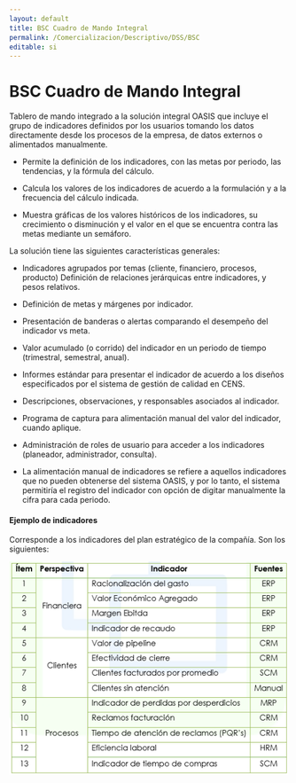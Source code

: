 ```yaml
---
layout: default
title: BSC Cuadro de Mando Integral
permalink: /Comercializacion/Descriptivo/DSS/BSC
editable: si
---
```


# BSC Cuadro de Mando Integral

Tablero de mando integrado a la solución integral OASIS que incluye el grupo de indicadores definidos por los usuarios tomando los datos directamente desde los procesos de la empresa, de datos externos o alimentados manualmente.  

* Permite la definición de los indicadores, con las metas por periodo, las tendencias, y la fórmula del cálculo.  

* Calcula los valores de los indicadores de acuerdo a la formulación y a la frecuencia del cálculo indicada.  

* Muestra gráficas de los valores históricos de los indicadores, su crecimiento o disminución y el valor en el que se encuentra contra las metas mediante un semáforo.  

La solución tiene las siguientes características generales:

* Indicadores agrupados por temas (cliente, financiero, procesos, producto) Definición de relaciones jerárquicas entre indicadores, y pesos relativos.  

* Definición de metas y márgenes por indicador.  

* Presentación de banderas o alertas comparando el desempeño del indicador vs meta.  
* Valor acumulado (o corrido) del indicador en un periodo de tiempo (trimestral, semestral, anual).  

* Informes estándar para presentar el indicador de acuerdo a los diseños especificados por el sistema de gestión de calidad en CENS.  

* Descripciones, observaciones, y responsables asociados al indicador.  
* Programa de captura para alimentación manual del valor del indicador, cuando aplique.  

* Administración de roles de usuario para acceder a los indicadores (planeador, administrador, consulta).  

* La alimentación manual de indicadores se refiere a aquellos indicadores que no pueden obtenerse del sistema OASIS, y por lo tanto, el sistema permitiría el registro del indicador con opción de digitar manualmente la cifra para cada periodo.  

#### Ejemplo de indicadores

Corresponde a los indicadores del plan estratégico de la compañía. Son los siguientes:

![](bsc.png)



